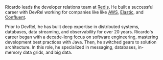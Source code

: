 Ricardo leads the developer relations team at [Redis](https://redis.io). He built a successful career with DevRel working for companies like like [AWS](https://aws.amazon.com), [Elastic](https://www.elastic.co), and [Confluent](https://www.confluent.io).

Prior to DevRel, he has built deep expertise in distributed systems, databases, data streaming, and observability for over 20 years. Ricardo's career began with a decade-long focus on software engineering, mastering development best practices with Java. Then, he switched gears to solution architecture. In this role, he specialized in messaging, databases, in-memory data grids, and big data.
